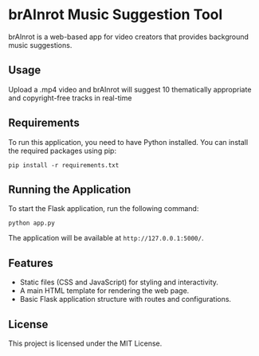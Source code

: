 # brAInrot Music Suggestion Tool

brAInrot is a web-based app for video creators that provides background music suggestions. 

## Usage

Upload a .mp4 video and brAInrot will suggest 10 thematically appropriate and copyright-free tracks in real-time

## Requirements

To run this application, you need to have Python installed. You can install the required packages using pip:

```
pip install -r requirements.txt
```

## Running the Application

To start the Flask application, run the following command:

```
python app.py
```

The application will be available at `http://127.0.0.1:5000/`.

## Features

- Static files (CSS and JavaScript) for styling and interactivity.
- A main HTML template for rendering the web page.
- Basic Flask application structure with routes and configurations.

## License

This project is licensed under the MIT License.